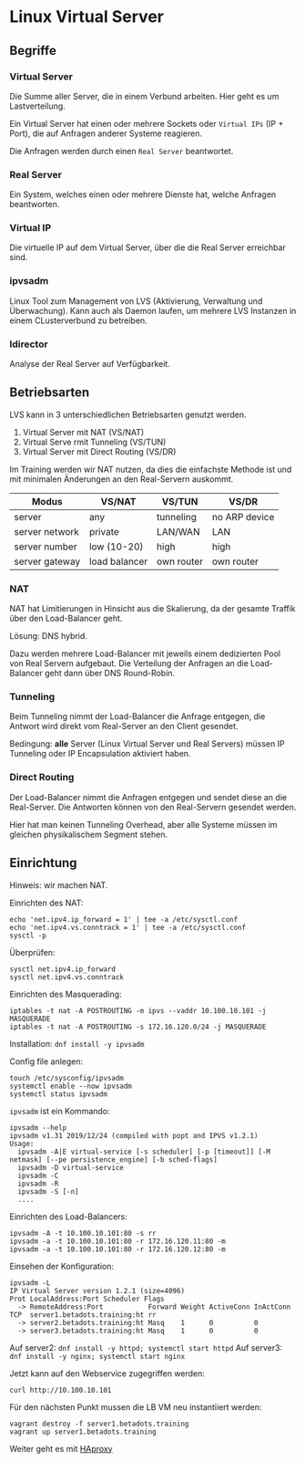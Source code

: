 # Linux Virtual Server

## Begriffe

### Virtual Server

Die Summe aller Server, die in einem Verbund arbeiten.
Hier geht es um Lastverteilung.

Ein Virtual Server hat einen oder mehrere Sockets oder `Virtual IPs` (IP + Port), die auf Anfragen anderer Systeme reagieren.

Die Anfragen werden durch einen `Real Server` beantwortet.

### Real Server

Ein System, welches einen oder mehrere Dienste hat, welche Anfragen beantworten.

### Virtual IP

Die virtuelle IP auf dem Virtual Server, über die die Real Server erreichbar sind.

### ipvsadm

Linux Tool zum Management von LVS (Aktivierung, Verwaltung und Überwachung).
Kann auch als Daemon laufen, um mehrere LVS Instanzen in einem CLusterverbund zu betreiben.

### ldirector

Analyse der Real Server auf Verfügbarkeit.

## Betriebsarten

LVS kann in 3 unterschiedlichen Betriebsarten genutzt werden.

1. Virtual Server mit NAT (VS/NAT)
1. Virtual Serve rmit Tunneling (VS/TUN)
1. Virtual Server mit Direct Routing (VS/DR)

Im Training werden wir NAT nutzen, da dies die einfachste Methode ist und mit minimalen Änderungen an den Real-Servern auskommt.

|Modus          | VS/NAT        | VS/TUN     | VS/DR         |
|---------------|---------------|------------|---------------|
|server         | any           | tunneling  | no ARP device |
|server network | private       | LAN/WAN    | LAN           |
|server number  | low (10-20)   | high       | high          |
|server gateway | load balancer | own router | own router    |

### NAT

NAT hat Limitierungen in Hinsicht aus die Skalierung, da der gesamte Traffik über den Load-Balancer geht.

Lösung: DNS hybrid.

Dazu werden mehrere Load-Balancer mit jeweils einem dedizierten Pool von Real Servern aufgebaut. Die Verteilung der Anfragen an die Load-Balancer geht dann über DNS Round-Robin.

### Tunneling

Beim Tunneling nimmt der Load-Balancer die Anfrage entgegen, die Antwort wird direkt vom Real-Server an den Client gesendet.

Bedingung: **alle** Server (Linux Virtual Server und Real Servers) müssen IP Tunneling oder IP Encapsulation aktiviert haben.

### Direct Routing

Der Load-Balancer nimmt die Anfragen entgegen und sendet diese an die Real-Server. Die Antworten können von den Real-Servern gesendet werden.

Hier hat man keinen Tunneling Overhead, aber alle Systeme müssen im gleichen physikalischem Segment stehen.

## Einrichtung

Hinweis: wir machen NAT.

Einrichten des NAT:

    echo 'net.ipv4.ip_forward = 1' | tee -a /etc/sysctl.conf
    echo 'net.ipv4.vs.conntrack = 1' | tee -a /etc/sysctl.conf
    sysctl -p

Überprüfen:

    sysctl net.ipv4.ip_forward
    sysctl net.ipv4.vs.conntrack

Einrichten des Masquerading:

    iptables -t nat -A POSTROUTING -m ipvs --vaddr 10.100.10.101 -j MASQUERADE
    iptables -t nat -A POSTROUTING -s 172.16.120.0/24 -j MASQUERADE

Installation: `dnf install -y ipvsadm`

Config file anlegen:

    touch /etc/sysconfig/ipvsadm
    systemctl enable --now ipvsadm
    systemctl status ipvsadm

`ipvsadm` ist ein Kommando:

    ipvsadm --help
    ipvsadm v1.31 2019/12/24 (compiled with popt and IPVS v1.2.1)
    Usage:
      ipvsadm -A|E virtual-service [-s scheduler] [-p [timeout]] [-M netmask] [--pe persistence_engine] [-b sched-flags]
      ipvsadm -D virtual-service
      ipvsadm -C
      ipvsadm -R
      ipvsadm -S [-n]
      ....

Einrichten des Load-Balancers:

    ipvsadm -A -t 10.100.10.101:80 -s rr
    ipvsadm -a -t 10.100.10.101:80 -r 172.16.120.11:80 -m
    ipvsadm -a -t 10.100.10.101:80 -r 172.16.120.12:80 -m

Einsehen der Konfiguration:

    ipvsadm -L
    IP Virtual Server version 1.2.1 (size=4096)
    Prot LocalAddress:Port Scheduler Flags
      -> RemoteAddress:Port           Forward Weight ActiveConn InActConn
    TCP  server1.betadots.training:ht rr
      -> server2.betadots.training:ht Masq    1      0          0
      -> server3.betadots.training:ht Masq    1      0          0

Auf server2: `dnf install -y httpd; systemctl start httpd`
Auf server3: `dnf install -y nginx; systemctl start nginx`

Jetzt kann auf den Webservice zugegriffen werden:

    curl http://10.100.10.101

Für den nächsten Punkt mussen die LB VM neu instantiiert werden:

    vagrant destroy -f server1.betadots.training
    vagrant up server1.betadots.training

Weiter geht es mit [HAproxy](../03_HAproxy)
